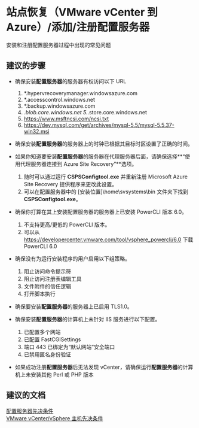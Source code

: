 <properties
    pageTitle="Site Recovery (VMware vCenter to Azure)/Add/register configuration server"
    description="站点恢复（VMware vCenter 到 Azure）/添加/注册配置服务器"
    service="microsoft.recoveryservices"
    resource="vaults"
    authors="anoopkv"
    displayOrder=""
    selfHelpType="generic"
    supportTopicIds="32536387"
    resourceTags=""
    productPesIds="15207"
    cloudEnvironments="public"
/>

# 站点恢复（VMware vCenter 到 Azure）/添加/注册配置服务器

安装和注册配置服务器过程中出现的常见问题

## **建议的步骤**
* 确保安装**配置服务器**的服务器有权访问以下 URL <br>
    1. *.hypervrecoverymanager.windowsazure.com
    2. *.accesscontrol.windows.net
    3. *.backup.windowsazure.com
    4. *.blob.core.windows.net 5.*.store.core.windows.net
    6. https://www.msftncsi.com/ncsi.txt
    7. https://dev.mysql.com/get/archives/mysql-5.5/mysql-5.5.37-win32.msi

* 确保安装**配置服务器**的服务器上的时钟已根据其目标时区设置了正确的时间。

* 如果你知道要安装**配置服务器**的服务器在代理服务器后面，请确保选择**“使用代理服务器连接到 Azure Site Recovery”**选项。<br>
    1. 随时可以通过运行 **CSPSConfigtool.exe** 并重新注册 Microsoft Azure Site Recovery 提供程序来更改此设置。
    2. 可以在配置服务器中的 [安装位置]\home\svsystems\bin 文件夹下找到 **CSPSConfigtool.exe**。

* 确保你打算在其上安装配置服务器的服务器上已安装 PowerCLI 版本 6.0。<br>
    1. 不支持更高/更低的 PowerCLI 版本。
    2. 可以从 https://developercenter.vmware.com/tool/vsphere_powercli/6.0 下载 PowerCLI 6.0

* 确保没有为运行安装程序的用户启用以下组策略。<br>
    1. 阻止访问命令提示符
    2. 阻止访问注册表编辑工具
    3. 文件附件的信任逻辑
    4. 打开脚本执行

* 确保要安装**配置服务器**的服务器上已启用 TLS1.0。

* 确保安装**配置服务器**的计算机上未针对 IIS 服务进行以下配置。<br>
    1. 已配置多个网站
    2. 已配置 FastCGISettings
    3. 端口 443 已绑定为“默认网站”安全端口
    4. 已禁用匿名身份验证

* 如果成功注册**配置服务器**后无法发现 vCenter，请确保运行**配置服务器**的计算机上未安装其他 Perl 或 PHP 版本

## **建议的文档**
[配置服务器先决条件](https://azure.microsoft.com/documentation/articles/site-recovery-vmware-to-azure/#configuration-server-prerequisites)
<br>
[VMware vCenter/vSphere 主机先决条件](https://azure.microsoft.com/documentation/articles/site-recovery-vmware-to-azure/#vmware-vcentervsphere-host-prerequisites)



<!--HONumber=Aug16_HO3-->


